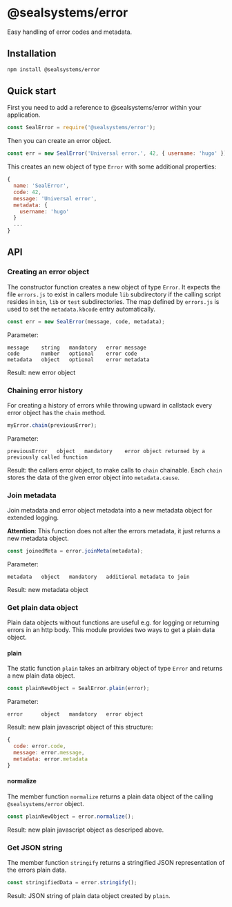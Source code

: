 # @sealsystems/error

Easy handling of error codes and metadata.

## Installation

```bash
npm install @sealsystems/error
```

## Quick start

First you need to add a reference to @sealsystems/error within your application.

```javascript
const SealError = require('@sealsystems/error');
```

Then you can create an error object.

```javascript
const err = new SealError('Universal error.', 42, { username: 'hugo' });
```

This creates an new object of type `Error` with some additional properties:

```javascript
{
  name: 'SealError',
  code: 42,
  message: 'Universal error',
  metadata: {
    username: 'hugo'
  }
  ...
}
```

## API

### Creating an error object

The constructor function creates a new object of type `Error`. It expects the file `errors.js` to exist in callers module `lib` subdirectory if the calling script resides in `bin`, `lib` or `test` subdirectories. The map defined by `errors.js` is used to set the `metadata.kbcode` entry automatically.

```javascript
const err = new SealError(message, code, metadata);
```

Parameter:
```
message    string   mandatory   error message
code       number   optional    error code
metadata   object   optional    error metadata
```

Result: new error object

### Chaining error history

For creating a history of errors while throwing upward in callstack every error object has the `chain` method.

```javascript
myError.chain(previousError);
```

Parameter:
```
previousError   object   mandatory    error object returned by a previously called function
```

Result: the callers error object, to make calls to `chain` chainable. Each `chain` stores the data of the given error object into `metadata.cause`.

### Join metadata

Join metadata and error object metadata into a new metadata object for extended logging.

**Attention**: This function does not alter the errors metadata, it just returns a new metadata object.

```javascript
const joinedMeta = error.joinMeta(metadata);
```

Parameter:
```
metadata   object   mandatory   additional metadata to join
```

Result: new metadata object

### Get plain data object

Plain data objects without functions are useful e.g. for logging or returning errors in an http body.
This module provides two ways to get a plain data object.

#### plain

The static function `plain` takes an arbitrary object of type `Error` and returns a new plain data object.

```javascript
const plainNewObject = SealError.plain(error);
```

Parameter:
```
error      object   mandatory   error object
```

Result: new plain javascript object of this structure:

```javascript
{
  code: error.code,
  message: error.message,
  metadata: error.metadata
}
```

#### normalize

The member function `normalize` returns a plain data object of the calling `@sealsystems/error` object.

```javascript
const plainNewObject = error.normalize();
```

Result: new plain javascript object as descriped above.

### Get JSON string

The member function `stringify` returns a stringified JSON representation of the errors plain data.

```javascript
const stringifiedData = error.stringify();
```

Result: JSON string of plain data object created by `plain`.
